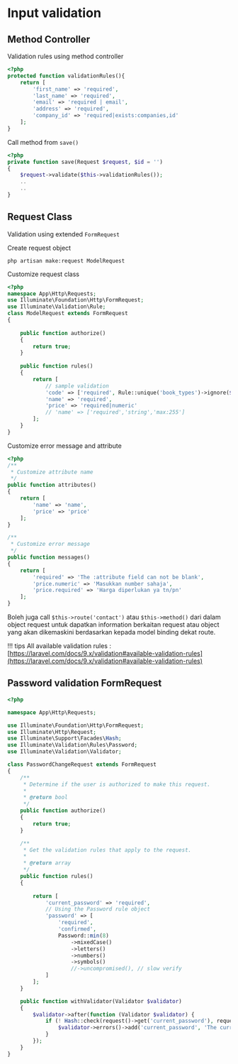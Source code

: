 # Input validation

## Method Controller

Validation rules using method  controller

```php
<?php 
protected function validationRules(){
    return [
        'first_name' => 'required',
        'last_name' => 'required',
        'email' => 'required | email',
        'address' => 'required',
        'company_id' => 'required|exists:companies,id'
    ];
}
```

Call method from `save()`

```php
<?php 
private function save(Request $request, $id = '')
{
    $request->validate($this->validationRules());
    ..
    ..
}
```

## Request Class 

Validation using extended `FormRequest`

Create request object

    php artisan make:request ModelRequest

Customize request class

```php 
<?php 
namespace App\Http\Requests;
use Illuminate\Foundation\Http\FormRequest;
use Illuminate\Validation\Rule;
class ModelRequest extends FormRequest
{
    
    public function authorize()
    {
        return true;
    }
    
    public function rules()
    {
        return [
            // sample validation
            'code' => ['required', Rule::unique('book_types')->ignore($this->id)],
            'name' => 'required',
            'price' => 'required|numeric' 
            // 'name' => ['required','string','max:255']               
        ];
    }
}
```

Customize error message and attribute 

```php 
<?php 
/**
 * Customize attribute name
 */
public function attributes()
{
    return [            
        'name' => 'name',
        'price' => 'price'            
    ];        
}

/**
 * Customize error message
 */
public function messages()
{
    return [
        'required' => 'The :attribute field can not be blank',
        'price.numeric' => 'Masukkan number sahaja',
        'price.required' => 'Harga diperlukan ya tn/pn'
    ];
}
```

Boleh juga call `$this->route('contact')` atau `$this->method()` dari dalam object request untuk dapatkan information berkaitan request atau object yang akan dikemaskini berdasarkan kepada model binding dekat route.    

!!! tips
    All available validation rules : [https://laravel.com/docs/9.x/validation#available-validation-rules](https://laravel.com/docs/9.x/validation#available-validation-rules)


## Password validation FormRequest

```php
<?php

namespace App\Http\Requests;

use Illuminate\Foundation\Http\FormRequest;
use Illuminate\Http\Request;
use Illuminate\Support\Facades\Hash;
use Illuminate\Validation\Rules\Password;
use Illuminate\Validation\Validator;

class PasswordChangeRequest extends FormRequest
{
    /**
     * Determine if the user is authorized to make this request.
     *
     * @return bool
     */
    public function authorize()
    {        
        return true;
    }

    /**
     * Get the validation rules that apply to the request.
     *
     * @return array
     */
    public function rules()
    {
    
        return [
            'current_password' => 'required',        
            // Using the Password rule object
            'password' => [
                'required',
                'confirmed',
                Password::min(8)
                    ->mixedCase()
                    ->letters()
                    ->numbers()
                    ->symbols()
                    //->uncompromised(), // slow verify 
            ]
        ];
    }

    public function withValidator(Validator $validator)
    {
        $validator->after(function (Validator $validator) {
            if (! Hash::check(request()->get('current_password'), request()->user()->password)) {
                $validator->errors()->add('current_password', 'The current password does not match.');
            }
        });
    }
}
```